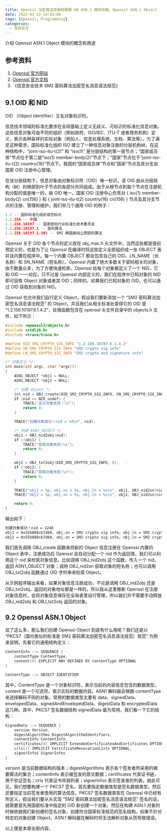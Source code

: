 ```yaml
---
title: Openssl 加密算法库编程精要 09 ASN.1 模块攻略，Openssl ASN.1 Object
date: 2022-03-22 14:43:00
tags: [Openssl, Programming]
categories:
  - 信息安全
---
```


介绍 Openssl ASN.1 Object 模块的概念和用途

<!-- more -->
## 参考资料

1. [Openssl 官方网站](https://www.openssl.org/)
2. [Openssl 官方文档](https://docs.openssl.org/master/)
3. 《信息安全技术 SM2 密码算法加密签名消息语法规范》

## 9.1 OID 和 NID

OID （Object Identifier）又名对象标识符。

信息技术领域的标准化要求在全球基础上定义无歧义、可标识的标准化信息对象。这些信息对象可由不同的组织（例如政府、ISO/IEC、ITU-T 或者商务机构）定义，表示各种各样的实际对象（例如人、信息处理系统、文档、算法等）。为了满足这种需求，国际标准化组织 ISO 建立了一种信息对象注册的分层机构树，在这种结构中，“joint-iso-itu-t(2)” 和 “iso(1)” 是分层结构的第一层节点；“国家成员体”节点位于第二层“iso(1) member-body(2)”节点下；“国家”节点位于“joint-iso-itu-t(2) country(16)”节点下。我国的“国家成员体”节点和“国家”节点及其分支由国家 OID 注册中心管理。

在该分层结构下，信息对象由对象标识符（OID）唯一标识，该 OID 由从分层结构（树）的根部到叶子节点的各部分共同组成。由于从根节点到每个节点在注册机构分配的值是唯一的，故 OID 唯一。国家 OID 注册中心负责对 { iso(1) member-body(2) cn(156) } 和 { joint-iso-itu-t(2) country(16) cn(156) } 节点及其分支节点的注册、管理和维护。我们举几个通用 OID 的例子：

``` C
1.2 -- 国际标准化组织成员标识
1.2.156 -- 中国
1.2.156.10197 -- 国家密码行业标准化技术委员会
1.2.156.10197.1 -- 密码算法
1.2.156.10197.1.301 -- SM2 椭圆曲线公钥密码算法
```

Openssl 关于 OID 各个节点的定义放在 obj_mac.h 头文件中，当然这些都是提前预定义的，也是为了让 Openssl 在编译时将这些定义全部组织成一张 OBJECT 表并且内置在程序中。每一个内置 OBJECT 都会包含自己的 OID、LN_NAME（长名称）和 SN_NAME（短名称）。Openssl 内置了绝大多数关于密码相关的对象，由于数量众多，为了方便快速检索，Openssl 给每个对象都定义了一个 NID，它和 OID 一一对应，只不过是 Openssl 内部定义的，我们在程序中已知对象的 NID 即可获取 Object 对象或者其 OID；同样的，如果我们已知对象的 OID，也可以通过 OID 获取到对象的 NID。

Openssl 也允许我们自行定义 Object，假设我们要新添加一个 “SM2 密码算法加密签名消息语法规范” 的 Object，并且我们从相关标准处查得它的 OID 是 “1.2.156.10197.6.1.4.2”，处理函数包含在 openssl 头文件目录中的 objects.h 文件，如下所示：

``` C
#include <openssl3/objects.h>
#include <stdlib.h>
#include <trace/trace.h>

#define OID_SM2_CRYPTO_SIG_INFO "1.2.156.10197.6.1.4.2"
#define SN_SM2_CRYPTO_SIG_INFO "SM2 crypto sig info"
#define LN_SM2_CRYPTO_SIG_INFO "SM2 crypto and signature info"

/* 对象定义 */
int main(int argc, char *argv[])
{
    ASN1_OBJECT *obj1 = NULL;
    ASN1_OBJECT *obj2 = NULL;

    /* 创建 object */
    int nid = OBJ_create(OID_SM2_CRYPTO_SIG_INFO, SN_SM2_CRYPTO_SIG_INFO, LN_SM2_CRYPTO_SIG_INFO);
    if (nid == NID_undef) {
        TRACE("定义对象失败！\n");
        return 0;
    }

    TRACE("创建对象成功！nid = %d\n", nid);

    /* 创建 ASN1_OBJECT */
    obj1 = OBJ_nid2obj(nid);
    if (!obj1) {
        TRACE("获取对象失败!\n");
        return 0;
    }

    obj2 = OBJ_txt2obj(OID_SM2_CRYPTO_SIG_INFO, 0);
    if (!obj2) {
        TRACE("获取对象失败!\n");
        return 0;
    }

    TRACE("obj1 = %p, obj.sn = %s, obj.ln = %s\n", obj1, OBJ_nid2sn(nid), OBJ_nid2ln(nid));
    TRACE("obj2 = %p, obj.sn = %s, obj.ln = %s\n", obj2, OBJ_nid2sn(nid), OBJ_nid2ln(nid));

    return 0;
}
```

输出如下：

``` BASH
创建对象成功！nid = 1248
obj1 = 0x55b888cb7d60, obj.sn = SM2 crypto sig info, obj.ln = SM2 crypto and signature info
obj2 = 0x55b888cb7d60, obj.sn = SM2 crypto sig info, obj.ln = SM2 crypto and signature info
```

我们首先调用 OBJ_create 函数来将新的 Object 信息注册在 Openssl 内置的 Object 表中，注册成功后 Openssl 会自动分配一个 nid 作为返回值，我们可以利用这个 nid 来检索对象信息。比如调用 OBJ_nid2obj 这个函数，传入一个 nid，返回 ASN1_OBJECT 对象；调用 OBJ_nid2sn 获取对象的短名称；也可以调用 OBJ_txt2obj 函数通过 OID 字符串来检索 Object。

从示例程序输出来看，如果对象信息注册成功，不论是调用 OBJ_nid2obj 还是 OBJ_txt2obj，返回的对象地址都是一样的，所以我从这里推断 Openssl 在注册对象信息时，会将对象信息保存在全局表里自行管理，所以我们并不需要手动释放 OBJ_nid2obj 和 OBJ_txt2obj 返回的对象。

## 9.2 Openssl ASN.1 Object

说了这么多，那么我们创建 Openssl Object 到底有什么用呢？我们还是以 “PKCS7（国内类似的标准是 SM2 密码算法加密签名消息语法规范）规范” 为例来说明，先看它的通用结构定义：

``` C
ContentInfo ::= SEQUENCE {
    contentType ContentType,
    content[0] EXPLICIT ANY DEFINED BY contentType OPTIONAL
}

ContentType ::= OBJECT IDENTIFIER
```

其中，ContentType 是一个对象标识符，表示当前的内容信息包含的数据类型，content 是一个可选项，表示实际的数据内容。ASN1 解码器会根据 contentType 来选择解码不同的对象。常用的数据类型主要有 data、signedData、envelopedData、signedAndEnvelopedData、digestData 和 encryptedData 这几种。其中，PKCS7 签名数据结构 signedData 最为常用，我们看一下它的结构：

``` C
SignedData ::= SEQUENCE {
    version Version,
    digestAlgorithms DigestAlgorithmIdentifiers,
    contentInfo ContentInfo,
    certificates[0] IMPLICIT ExtendedCertificatesAndCertificates OPTIONAL,
    crls[1] IMPLICIT CertificateRevocationLists OPTIONAL,
    signerInfos SignerInfos
}
```

version 是当前数据结构的版本；digestAlgorithms 表示各个签发者所采用的摘要算法的集合；contentInfo 表示被签发的原文数据；certificates 代表证书链，用于验证签名；crls 代表证书吊销列表；signerInfos 表示签发者的列表。由此可见，我们想要构建一个 PKCS7 签名，首先要指定数据类型是签名数据类型，然后还要指定当前签发者使用的算法信息。PKCS7 签名数据类型在 Openssl 中已经有所定义，假设我们要从头实现 “SM2 密码算法加密签名消息语法规范” 签名的话，就需要首先用国密标准中指定的 OID 新创建一个对象，然后在构建 ASN.1 对象的时候依据我们新创建的签名对象，创建符合国家标准规范的签名结构。如果不针对特定的对象创建 Object，ASN.1 解码器在解码时将无法解析对象从而导致错误。

以上便是本章全部内容。
